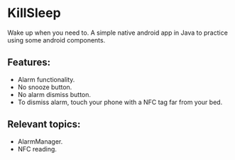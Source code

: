 # KillSleep 
 Wake up when you need to.
 A simple native android app in Java to practice using some android components.
 
 ## Features:
 - Alarm functionality.
 - No snooze button.
 - No alarm dismiss button.
 - To dismiss alarm, touch your phone with a NFC tag far from your bed.

## Relevant topics:
 - AlarmManager.
 - NFC reading.
